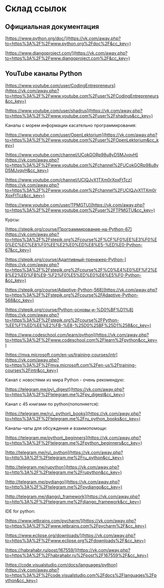 # Склад ссылок

## Официальная документация

[https://www.python.org/doc/](https://vk.com/away.php?to=https%3A%2F%2Fwww.python.org%2Fdoc%2F&cc_key=)

[https://www.djangoproject.com/](https://vk.com/away.php?to=https%3A%2F%2Fwww.djangoproject.com%2F&cc_key=)

## YouTube каналы Python

[https://www.youtube.com/user/CodingEntrepreneurs](https://vk.com/away.php?to=https%3A%2F%2Fwww.youtube.com%2Fuser%2FCodingEntrepreneurs&cc_key=)

[https://www.youtube.com/user/shadrus](https://vk.com/away.php?to=https%3A%2F%2Fwww.youtube.com%2Fuser%2Fshadrus&cc_key=)

Каналы с морем информации касательно программирования:

[https://www.youtube.com/user/OpenLektorium](https://vk.com/away.php?to=https%3A%2F%2Fwww.youtube.com%2Fuser%2FOpenLektorium&cc_key=)

[https://www.youtube.com/channel/UCokGORp98u8yD5MJvqvH](https://vk.com/away.php?to=https%3A%2F%2Fwww.youtube.com%2Fchannel%2FUCokGORp98u8yD5MJvqvH&cc_key=)

[https://www.youtube.com/channel/UClQJvX1TXm0rXoxFtTcz](https://vk.com/away.php?to=https%3A%2F%2Fwww.youtube.com%2Fchannel%2FUClQJvX1TXm0rXoxFtTcz&cc_key=)

[https://www.youtube.com/user/TPMGTU](https://vk.com/away.php?to=https%3A%2F%2Fwww.youtube.com%2Fuser%2FTPMGTU&cc_key=)



Курсы:

[https://stepik.org/course/Программирование-на-Python-67](https://vk.com/away.php?to=https%3A%2F%2Fstepik.org%2Fcourse%2F%CF%F0%EE%E3%F0%E0%EC%EC%E8%F0%EE%E2%E0%ED%E8%E5-%ED%E0-Python-67&cc_key=)

[https://stepik.org/course/Адаптивный-тренажер-Python-](https://vk.com/away.php?to=https%3A%2F%2Fstepik.org%2Fcourse%2F%C0%E4%E0%EF%F2%E8%E2%ED%FB%E9-%F2%F0%E5%ED%E0%E6%E5%F0-Python-&cc_key=)

[https://stepik.org/course/Adaptive-Python-568](https://vk.com/away.php?to=https%3A%2F%2Fstepik.org%2Fcourse%2FAdaptive-Python-568&cc_key=)

[https://stepik.org/course/Python-основы-и-%D0%BF%D1%8](https://vk.com/away.php?to=https%3A%2F%2Fstepik.org%2Fcourse%2FPython-%EE%F1%ED%EE%E2%FB-%E8-%25D0%25BF%25D1%258&cc_key=)

[https://www.codeschool.com/learn/python](https://vk.com/away.php?to=https%3A%2F%2Fwww.codeschool.com%2Flearn%2Fpython&cc_key=)

[https://mva.microsoft.com/en-us/training-courses/intr](https://vk.com/away.php?to=https%3A%2F%2Fmva.microsoft.com%2Fen-us%2Ftraining-courses%2Fintr&cc_key=)

Канал с новостями из мира Python - очень рекомендую:

[https://telegram.me/py\_digest](https://vk.com/away.php?to=https%3A%2F%2Ftelegram.me%2Fpy_digest&cc_key=)

Канал с 45 книгами по python\(пополняется\):

[https://telegram.me/ru\_python\_books](https://vk.com/away.php?to=https%3A%2F%2Ftelegram.me%2Fru_python_books&cc_key=)

Каналы-чаты для обсуждения и взаимопомощи:

[https://telegram.me/python\_beginners](https://vk.com/away.php?to=https%3A%2F%2Ftelegram.me%2Fpython_beginners&cc_key=)

[http://telegram.me/ru\_python](https://vk.com/away.php?to=http%3A%2F%2Ftelegram.me%2Fru_python&cc_key=)

[http://telegram.me/rupython](https://vk.com/away.php?to=http%3A%2F%2Ftelegram.me%2Frupython&cc_key=)

[http://telegram.me/pydjango](https://vk.com/away.php?to=http%3A%2F%2Ftelegram.me%2Fpydjango&cc_key=)

[http://telegram.me/django\_framework](https://vk.com/away.php?to=http%3A%2F%2Ftelegram.me%2Fdjango_framework&cc_key=)



IDE for python:

[https://www.jetbrains.com/pycharm/](https://vk.com/away.php?to=https%3A%2F%2Fwww.jetbrains.com%2Fpycharm%2F&cc_key=)

[https://www.eclipse.org/downloads/](https://vk.com/away.php?to=https%3A%2F%2Fwww.eclipse.org%2Fdownloads%2F&cc_key=)

[https://habrahabr.ru/post/167559/](https://vk.com/away.php?to=https%3A%2F%2Fhabrahabr.ru%2Fpost%2F167559%2F&cc_key=)

[https://code.visualstudio.com/docs/languages/python](https://vk.com/away.php?to=https%3A%2F%2Fcode.visualstudio.com%2Fdocs%2Flanguages%2Fpython&cc_key=)

